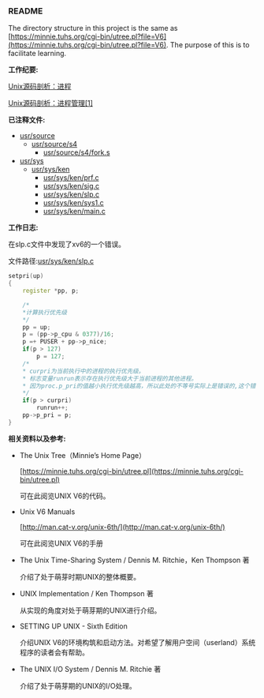### README
The directory structure in this project is the same as [https://minnie.tuhs.org/cgi-bin/utree.pl?file=V6](https://minnie.tuhs.org/cgi-bin/utree.pl?file=V6).
The purpose of this is to facilitate learning.

**工作纪要:**

[Unix源码剖析：进程](https://geyuyao-hub.github.io/2022/09/07/Unix%E6%BA%90%E7%A0%81%E5%89%96%E6%9E%90%EF%BC%9A%E8%BF%9B%E7%A8%8B/)

[Unix源码剖析：进程管理[1]](https://geyuyao-hub.github.io/2022/09/11/Unix%E6%BA%90%E7%A0%81%E5%89%96%E6%9E%90%EF%BC%9A%E8%BF%9B%E7%A8%8B%E7%AE%A1%E7%90%86-1/)

**已注释文件:**

* [usr/source](usr/source)
  * [usr/source/s4](usr/source/s4)
    * [usr/source/s4/fork.s](usr/source/s4/fork.s)
* [usr/sys](usr/sys)
  * [usr/sys/ken](usr/sys/ken)
    * [usr/sys/ken/prf.c](usr/sys/ken/prf.c)
    * [usr/sys/ken/sig.c](usr/sys/ken/sig.c)
    * [usr/sys/ken/slp.c](usr/sys/ken/slp.c)
    * [usr/sys/ken/sys1.c](usr/sys/ken/sys1.c)
    * [usr/sys/ken/main.c](usr/sys/ken/main.c)

**工作日志:**

在slp.c文件中发现了xv6的一个错误。

文件路径:[usr/sys/ken/slp.c](usr/sys/ken/slp.c)

```c++
setpri(up)
{
	register *pp, p;

	/*
	*计算执行优先级
	*/
	pp = up;
	p = (pp->p_cpu & 0377)/16;
	p =+ PUSER + pp->p_nice;
	if(p > 127)
		p = 127;
	/*
	* curpri为当前执行中的进程的执行优先级。
	* 标志变量runrun表示存在执行优先级大于当前进程的其他进程。
	* 因为proc.p_pri的值越小执行优先级越高，所以此处的不等号实际上是错误的,这个错误在 UNIX的下一个版本中已被修正。
	*/
	if(p > curpri)
		runrun++;
	pp->p_pri = p;
}
```



**相关资料以及参考:**

* The Unix Tree（Minnie’s Home Page）

  [https://minnie.tuhs.org/cgi-bin/utree.pl](https://minnie.tuhs.org/cgi-bin/utree.pl)

  可在此阅览UNIX V6的代码。

* Unix V6 Manuals

  [http://man.cat-v.org/unix-6th/](http://man.cat-v.org/unix-6th/)

  可在此阅览UNIX V6的手册

* The Unix Time-Sharing System / Dennis M. Ritchie，Ken Thompson 著

  介绍了处于萌芽时期UNIX的整体概要。

* UNIX Implementation / Ken Thompson 著

  从实现的角度对处于萌芽期的UNIX进行介绍。
  
* SETTING UP UNIX - Sixth Edition

  介绍UNIX V6的环境构筑和启动方法。对希望了解用户空间（userland）系统程序的读者会有帮助。 
  
* The UNIX I/O System / Dennis M. Ritchie 著

  介绍了处于萌芽期的UNIX的I/O处理。

